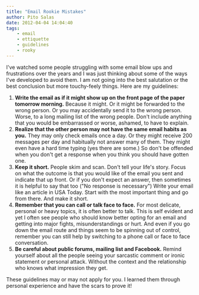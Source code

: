 ```yaml
---
title: "Email Rookie Mistakes"
author: Pito Salas
date: 2012-04-04 14:04:40
tags:
    - email
    - ettiquette
    - guidelines
    - rooky
---
```



I've watched some people struggling with some email blow ups and frustrations
over the years and I was just thinking about some of the ways I've developed
to avoid them. I am not going into the best salutation or the best conclusion
but more touchy-feely things. Here are my guidelines:

  1. **Write the email as if it might show up on the front page of the paper tomorrow morning.** Because it might. Or it might be forwarded to the wrong person. Or you may accidentally send it to the wrong person. Worse, to a long mailing list of the wrong people. Don't include anything that you would be embarrassed or worse, ashamed, to have to explain.
  2. **Realize that the other person may not have the same email habits as you.** They may only check emails once a day. Or they might receive 200 messages per day and habitually not answer many of them. They might even have a hard time typing (yes there are some.) So don't be offended when you don't get a response when you think you should have gotten one.
  3. **Keep it short.** People skim and scan. Don't tell your life's story. Focus on what the outcome is that you would like of the email you sent and indicate that up front. Or if you don't expect an answer, then sometimes it is helpful to say that too ("No response is necessary") Write your email like an article in USA Today. Start with the most important thing and go from there. And make it short.
  4. **Remember that you can call or talk face to face.** For most delicate, personal or heavy topics, it is often better to talk. This is self evident and yet I often see people who should know better opting for an email and getting into major fights, misunderstandings or hurt. And even if you go down the email route and things seem to be spinning out of control, remember you can still help by switching to a phone call or face to face conversation.
  5. **Be careful about public forums, mailing list and Facebook.** Remind yourself about all the people seeing your sarcastic comment or ironic statement or personal attack. Without the context and the relationship who knows what impression they get. 

These guidelines may or may not apply for you. I learned them through personal
experience and have the scars to prove it!


